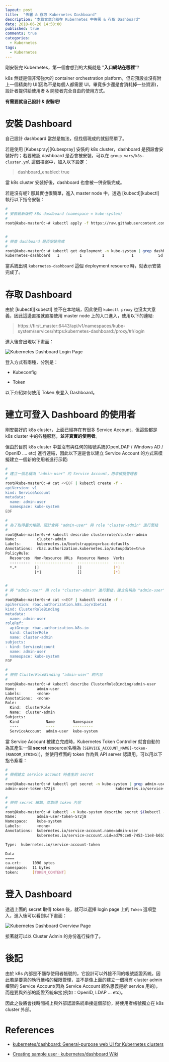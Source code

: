 ```yaml
---
layout: post
title:  "佈署 & 存取 Kubernetes Dashboard"
description: "本篇文章介紹在 Kubernetes 中佈署 & 存取 Dashboard"
date: 2018-06-20 14:50:00
published: true
comments: true
categories:
  - Kubernetes
tags:
  - Kubernetes
---
```



剛安裝完 Kubernetes，第一個會想到的大概就是 "**入口網站在哪裡**"?

k8s 無疑是個非常強大的 container orchestration platform，但它預設並沒有附上一個精美的 UI(因為不是每個人都需要 UI，畢竟多少還是會消耗掉一些資源)，設計者提供給使用者 & 開發者完全自由的使用方式。

**有需要就自己設計 & 安裝吧!**



安裝 Dashboard
=============

自己設計 dashboard 當然是無法，但找個現成的就挺簡單了。

若是使用 [Kubespray][Kubespray] 安裝的 k8s cluster，dashboard 是預設會安裝好的；若要確認 dashboard 是否會被安裝，可以在 `group_vars/k8s-cluster.yml` 這個檔案中，加入以下設定：

> dashboard_enabled: true

當 k8s cluster 安裝好後，dashboard 也會被一併安裝完成。

若是沒有呢? 那其實也很簡單，進入 master node 中，透過 [kubectl][kubectl] 執行以下指令安裝：

```bash
#
# 安裝最新版的 k8s dasdboard (namespace = kube-system)
#
root@kube-master0:~# kubectl apply -f https://raw.githubusercontent.com/kubernetes/dashboard/master/src/deploy/recommended/kubernetes-dashboard.yaml


#
# 檢查 dashboard 是否安裝完成
#
root@kube-master0:~# kubectl get deployment -n kube-system | grep dashboard
kubernetes-dashboard   1         1         1            1           5d
```

當系統出現 `kubernetes-dashboard` 這個 deployment resource 時，就表示安裝完成了。



存取 Dashboard
=============

由於 [kubectl][kubectl] 並不在本地端，因此使用 `kubectl proxy` 也沒太大意義，因此這邊直接就直接使用 master node 上的入口進入，使用以下的連結:

> https://first_master:6443/api/v1/namespaces/kube-system/services/https:kubernetes-dashboard:/proxy/#!/login

進入後會出現以下畫面：

![Kubernetes Dashboard Login Page](/blog/images//kubernetes/dashboard-login-page.png)

登入方式有兩種，分別是：

- Kubeconfig

- Token

以下介紹如何使用 Token 來登入 Dashboard。



建立可登入 Dashboard 的使用者
=========================

剛安裝好的 k8s cluster，上面已經存在有很多 Service Account，但這些都是 k8s cluster 中的各種服務，**並非真實的使用者**。

但由於目前 k8s cluster 中並沒有與任何的帳號系統(OpenLDAP / Windows AD / OpenID .... etc) 進行連結，因此以下還是會以建立 Service Account 的方式來模擬建立一個新的使用者進行示範:

```bash
#
# 建立一個名稱為 "admin-user" 的 Service Account，用來模擬管理者
#
root@kube-master0:~# cat <<EOF | kubectl create -f -
apiVersion: v1
kind: ServiceAccount
metadata:
  name: admin-user
  namespace: kube-system
EOF

#
# 為了取得最大權限，預計會將 "admin-user" 與 role "cluster-admin" 進行繫結
#
root@kube-master0:~# kubectl describe clusterrole/cluster-admin
Name:         cluster-admin
Labels:       kubernetes.io/bootstrapping=rbac-defaults
Annotations:  rbac.authorization.kubernetes.io/autoupdate=true
PolicyRule:
  Resources  Non-Resource URLs  Resource Names  Verbs
  ---------  -----------------  --------------  -----
  *.*        []                 []              [*]
             [*]                []              [*]


#
# 將 "admin-user" 與 role "cluster-admin" 進行繫結，建立名稱為 "admin-user" 的 ClusterRoleBinding
#
root@kube-master0:~# cat <<EOF | kubectl create -f -
apiVersion: rbac.authorization.k8s.io/v1beta1
kind: ClusterRoleBinding
metadata:
  name: admin-user
roleRef:
  apiGroup: rbac.authorization.k8s.io
  kind: ClusterRole
  name: cluster-admin
subjects:
- kind: ServiceAccount
  name: admin-user
  namespace: kube-system
EOF

#
# 檢視 ClusterRoleBinding "admin-user" 的內容
# 
root@kube-master0:~# kubectl describe ClusterRoleBinding/admin-user
Name:         admin-user
Labels:       <none>
Annotations:  <none>
Role:
  Kind:  ClusterRole
  Name:  cluster-admin
Subjects:
  Kind            Name        Namespace
  ----            ----        ---------
  ServiceAccount  admin-user  kube-system
```

當 Service Account 被建立完成時，Kubernetes Token Controller 就會自動的為其產生一個 **secret** resource(名稱為 `[SERVICE_ACCOUNT_NAME]-token-[RANDOM_STRING]`)，並使用裡面的 token 作為與 API server 認證用，可以用以下指令察看：

```bash
#
# 檢視建立 service account 時產生的 secret
#
root@kube-master0:~# kubectl get secret -n kube-system | grep admin-user
admin-user-token-572j8                           kubernetes.io/service-account-token   3         11m

#
# 檢視 secret 細節，並取得 token 內容
#
root@kube-master0:~# kubectl -n kube-system describe secret $(kubectl -n kube-system get secret | grep admin-user | awk '{print $1}')
Name:         admin-user-token-572j8
Namespace:    kube-system
Labels:       <none>
Annotations:  kubernetes.io/service-account.name=admin-user
              kubernetes.io/service-account.uid=ad79cce8-7453-11e8-b6b3-065296fdbf18

Type:  kubernetes.io/service-account-token

Data
====
ca.crt:     1090 bytes
namespace:  11 bytes
token:      [TOKEN_CONTENT]
```



登入 Dashboard
=============

透過上面的 secret 取得 token 後，就可以選擇 login page 上的 `Token` 選項登入，進入後可以看到以下畫面：

![Kubernetes Dashboard Overview Page](/blog/images/kubernetes/dashboard-overview-page.png)

接著就可以以 Cluster Admin 的身份進行操作了。



後記
===

由於 k8s 內部是不儲存使用者帳號的，它設計可以外接不同的帳號認證系統。因此若是要真的執行嚴格的權限管理，並不是像上面的建立一個擁有 cluster admin 權限的 Service Account(因為 Service Account 顧名思義是給 service 用的)，而是要與外部的認證系統串接(例如：OpenID, LDAP ... etc)。

因此之後將會找時間補上與外部認證系統串接這個部份，將使用者帳號獨立在 k8s cluster 外部。



References
==========

- [kubernetes/dashboard: General-purpose web UI for Kubernetes clusters](https://github.com/kubernetes/dashboard)

- [Creating sample user · kubernetes/dashboard Wiki](https://github.com/kubernetes/dashboard/wiki/Creating-sample-user)